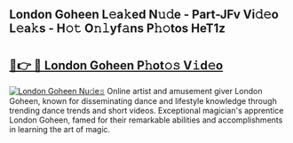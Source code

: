 ## London Goheen L𝚎a𝚔ed N𝚞𝚍e - Part-JFv Vi𝚍𝚎o L𝚎a𝚔s - H𝚘𝚝 O𝚗𝚕yf𝚊ns P𝚑𝚘tos HeT1z

# <h2><a href="http://kf54d0.oniu.top/?m=London+Goheen">🔗👉 🔴 London Goheen P𝚑ot𝚘𝚜 V𝚒d𝚎o</a></h2>

[![London Goheen Nu𝚍e𝚜](https://i.imgur.com/0qMVB7G.gif)](http://kf54d0.oniu.top/?m=London+Goheen)
Online artist and amusement giver London Goheen, known for disseminating dance and lifestyle knowledge through trending dance trends and short videos. Exceptional magician's apprentice London Goheen, famed for their remarkable abilities and accomplishments in learning the art of magic.  
